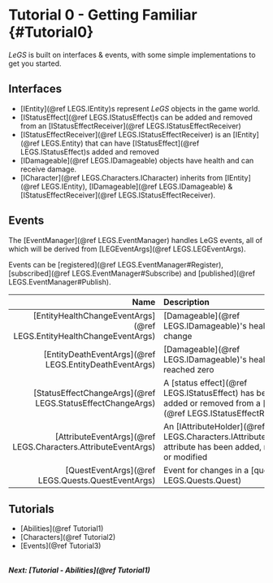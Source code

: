 # Tutorial 0 - Getting Familiar {#Tutorial0}

*LeGS* is built on interfaces & events, with some simple implementations to get you started.

## Interfaces
 - [IEntity](@ref LEGS.IEntity)s represent *LeGS* objects in the game world.
 - [IStatusEffect](@ref LEGS.IStatusEffect)s can be added and removed from an [IStatusEffectReceiver](@ref LEGS.IStatusEffectReceiver)
 - [IStatusEffectReceiver](@ref LEGS.IStatusEffectReceiver) is an [IEntity](@ref LEGS.Entity) that can have [IStatusEffect](@ref LEGS.IStatusEffect)s added and removed
 - [IDamageable](@ref LEGS.IDamageable) objects have health and can receive damage.
 - [ICharacter](@ref LEGS.Characters.ICharacter) inherits from [IEntity](@ref LEGS.IEntity), [IDamageable](@ref LEGS.IDamageable) & [IStatusEffectReceiver](@ref LEGS.IStatusEffectReceiver).

## Events
The [EventManager](@ref LEGS.EventManager) handles LeGS events, all of which will be derived from [LEGEventArgs](@ref LEGS.LEGEventArgs).

Events can be [registered](@ref LEGS.EventManager#Register), [subscribed](@ref LEGS.EventManager#Subscribe<T>) and [published](@ref LEGS.EventManager#Publish<T>).

| Name | Description |
|-----:|:------------|
| [EntityHealthChangeEventArgs](@ref LEGS.EntityHealthChangeEventArgs) | [Damageable](@ref LEGS.IDamageable)'s health change |
| [EntityDeathEventArgs](@ref LEGS.EntityDeathEventArgs) | [Damageable](@ref LEGS.IDamageable)'s health has reached zero |
| [StatusEffectChangeArgs](@ref LEGS.StatusEffectChangeArgs) | A [status effect](@ref LEGS.IStatusEffect) has been added or removed from a [receiver](@ref LEGS.IStatusEffectReceiver) |
| [AttributeEventArgs](@ref LEGS.Characters.AttributeEventArgs) | An [IAttributeHolder](@ref LEGS.Characters.IAttributeHolder)'s attribute has been added, removed or modified |
| [QuestEventArgs](@ref LEGS.Quests.QuestEventArgs) | Event for changes in a [quest](@ref LEGS.Quests.Quest) |

## Tutorials
 - [Abilities](@ref Tutorial1)
 - [Characters](@ref Tutorial2)
 - [Events](@ref Tutorial3)

<br>
<b><i>Next: [Tutorial - Abilities](@ref Tutorial1)</i></b>
